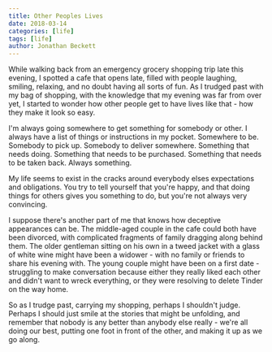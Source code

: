 ```yaml
---
title: Other Peoples Lives
date: 2018-03-14
categories: [life]
tags: [life]
author: Jonathan Beckett
---
```


While walking back from an emergency grocery shopping trip late this evening, I spotted a cafe that opens late, filled with people laughing, smiling, relaxing, and no doubt having all sorts of fun. As I trudged past with my bag of shopping, with the knowledge that my evening was far from over yet, I started to wonder how other people get to have lives like that - how they make it look so easy.

I'm always going somewhere to get something for somebody or other. I always have a list of things or instructions in my pocket. Somewhere to be. Somebody to pick up. Somebody to deliver somewhere. Something that needs doing. Something that needs to be purchased. Something that needs to be taken back. Always something.

My life seems to exist in the cracks around everybody elses expectations and obligations. You try to tell yourself that you're happy, and that doing things for others gives you something to do, but you're not always very convincing.

I suppose there's another part of me that knows how deceptive appearances can be. The middle-aged couple in the cafe could both have been divorced, with complicated fragments of family dragging along behind them. The older gentleman sitting on his own in a tweed jacket with a glass of white wine might have been a widower - with no family or friends to share his evening with. The young couple might have been on a first date - struggling to make conversation because either they really liked each other and didn't want to wreck everything, or they were resolving to delete Tinder on the way home.

So as I trudge past, carrying my shopping, perhaps I shouldn't judge. Perhaps I should just smile at the stories that might be unfolding, and remember that nobody is any better than anybody else really - we're all doing our best, putting one foot in front of the other, and making it up as we go along.